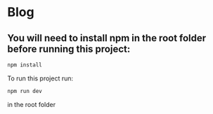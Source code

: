# Blog

## You will need to install npm in the root folder before running this project: 
```bash
npm install
```
To run this project run:
```bash
npm run dev
```
in the root folder

